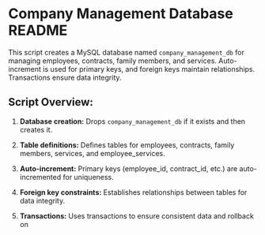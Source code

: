 # Company Management Database README

This script creates a MySQL database named `company_management_db` for managing employees, contracts, family members, and services. Auto-increment is used for primary keys, and foreign keys maintain relationships. Transactions ensure data integrity.

## Script Overview:

1. **Database creation:** Drops `company_management_db` if it exists and then creates it.

2. **Table definitions:** Defines tables for employees, contracts, family members, services, and employee_services.

3. **Auto-increment:** Primary keys (employee_id, contract_id, etc.) are auto-incremented for uniqueness.

4. **Foreign key constraints:** Establishes relationships between tables for data integrity.

5. **Transactions:** Uses transactions to ensure consistent data and rollback on
